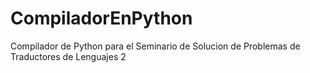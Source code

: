 # CompiladorEnPython
Compilador de Python para el Seminario de Solucion de Problemas de Traductores de Lenguajes 2
